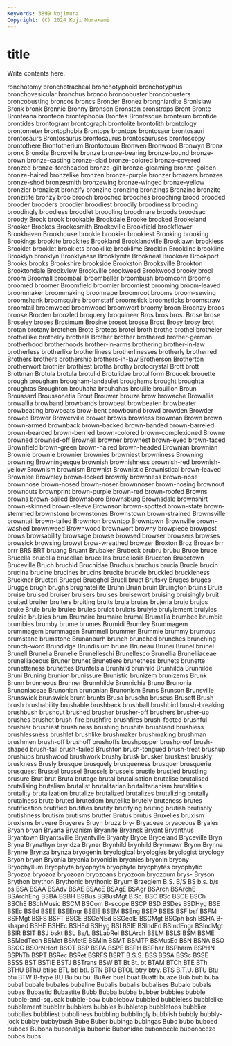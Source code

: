 ```yaml
---
Keywords: 3899 kojimura
Copyright: (C) 2024 Koji Murakami
---
```


# title

Write contents here.



ronchotomy bronchotracheal bronchotyphoid bronchotyphus bronchovesicular bronchus
bronco broncobuster broncobusters broncobusting broncos broncs Bronder Bronez brongniardite Bronislaw
Bronk bronk Bronnie Bronny Bronson Bronston bronstrops Bront Bronte Bronteana
bronteon brontephobia Brontes Brontesque bronteum brontide brontides brontogram brontograph brontolite
brontolith brontology brontometer brontophobia Brontops brontops brontosaur brontosauri brontosaurs Brontosaurus
brontosaurus brontosauruses brontoscopy brontothere Brontotherium Brontozoum Bronwen Bronwood Bronwyn Bronx
bronx Bronxite Bronxville bronze bronze-bearing bronze-bound bronze-brown bronze-casting bronze-clad bronze-colored
bronze-covered bronzed bronze-foreheaded bronze-gilt bronze-gleaming bronze-golden bronze-haired bronzelike bronzen bronze-purple
bronzer bronzers bronzes bronze-shod bronzesmith bronzewing bronze-winged bronze-yellow bronzier bronziest
bronzify bronzine bronzing bronzings Bronzino bronzite bronzitite bronzy broo brooch
brooched brooches brooching brood brooded brooder brooders broodier broodiest broodily
broodiness brooding broodingly broodless broodlet broodling broodmare broods broodsac broody
Brook brook brookable Brookdale Brooke brooked Brookeland Brooker Brookes Brookesmith
Brookeville Brookfield brookflower Brookhaven Brookhouse brookie brookier brookiest Brooking brooking
Brookings brookite brookites Brookland Brooklandville Brooklawn brookless Brooklet brooklet brooklets
brooklike brooklime Brooklin Brookline brookline Brooklyn brooklyn Brooklynese Brooklynite Brookneal
Brookner Brookport Brooks brooks Brookshire brookside Brookston Brooksville Brookton Brooktondale
Brookview Brookville brookweed Brookwood brooky brool broom Broomall broomball broomballer
broombush broomcorn Broome broomed broomer Broomfield broomier broomiest brooming broom-leaved
broommaker broommaking broomrape broomroot brooms broom-sewing broomshank broomsquire broomstaff broomstick
broomsticks broomstraw broomtail broomweed broomwood broomwort broomy broon Broonzy broos
broose Brooten broozled broquery broquineer Bros bros bros. Brose brose
Broseley broses Brosimum Brosine brosot brosse Brost Brosy brosy brot
brotan brotany brotchen Brote Broteas brotel broth brothe brothel brotheler
brothellike brothelry brothels Brother brother brothered brother-german brotherhood brotherhoods brother-in-arms
brothering brother-in-law brotherless brotherlike brotherliness brotherlinesses brotherly brotherred Brothers brothers
brothership brothers-in-law Brotherson Brotherton brotherwort brothier brothiest broths brothy brotocrystal
Brott brott Brottman Brotula brotula brotulid Brotulidae brotuliform Broucek brouette
brough brougham brougham-landaulet broughams brought broughta broughtas Broughton brouhaha brouhahas
brouille brouillon Broun Broussard Broussonetia Brout Brouwer brouze brow browache
Browallia browallia browband browbands browbeat browbeaten browbeater browbeating browbeats brow-bent
browbound browd browden Browder browed Brower Browerville browet browis browless
browman Brown brown brown-armed brownback brown-backed brown-banded brown-barreled brown-bearded brown-berried
brown-colored brown-complexioned Browne browned browned-off Brownell browner brownest brown-eyed brown-faced
Brownfield brown-green brown-haired brown-headed Brownian brownian Brownie brownie brownier brownies
browniest browniness Browning browning Browningesque brownish brownishness brownish-red brownish-yellow Brownism
brownism Brownist Brownistic Brownistical brown-leaved Brownlee Brownley brown-locked brownly brownness
brown-nose brownnose brown-nosed brown-noser brownnoser brown-nosing brownout brownouts brownprint brown-purple
brown-red brown-roofed Browns browns brown-sailed Brownsboro Brownsburg Brownsdale brownshirt brown-skinned
brown-sleeve Brownson brown-spotted brown-state brown-stemmed brownstone brownstones Brownstown brown-strained Brownsville
browntail brown-tailed Brownton browntop Browntown Brownville brown-washed brownweed Brownwood brownwort
browny browpiece browpost brows browsability browsage browse browsed browser browsers
browses browsick browsing browst brow-wreathed browzer Broxton Broz Brozak brr
brrr BRS BRT bruang Bruant Brubaker Brubeck brubru brubu Bruce
bruce Brucella brucella brucellae brucellas brucellosis Bruceton Brucetown Bruceville Bruch
bruchid Bruchidae Bruchus bruchus brucia Brucie brucin brucina brucine brucines
brucins brucite bruckle bruckled bruckleness Bruckner Bructeri Bruegel Brueghel Bruell
bruet Brufsky Bruges bruges Brugge brugh brughs brugnatellite Bruhn Bruin
bruin Bruington bruins Bruis bruise bruised bruiser bruisers bruises bruisewort
bruising bruisingly bruit bruited bruiter bruiters bruiting bruits bruja brujas
brujeria brujo brujos bruke Brule brule brulee brules brulot brulots
brulyie brulyiement brulyies brulzie brulzies brum Brumaire brumaire brumal Brumalia
brumbee brumbie brumbies brumby brume brumes Brumidi Brumley Brummagem brummagem
brummagen Brummell brummer Brummie brummy brumous brumstane brumstone Brunanburh brunch
brunched brunches brunching brunch-word Brundidge Brundisium brune Bruneau Brunei Brunel
brunel Brunell Brunella Brunelle Brunelleschi Brunellesco Brunellia Brunelliaceae brunelliaceous Bruner
brunet Brunetiere brunetness brunets brunette brunetteness brunettes Brunfelsia Brunhild brunhild
Brunhilda Brunhilde Bruni Bruning brunion brunissure Brunistic brunizem brunizems Brunk
Brunn brunneous Brunner Brunnhilde Brunnichia Bruno Brunonia Brunoniaceae Brunonian brunonian
Brunonism Bruns Brunson Brunsville Brunswick brunswick brunt brunts Brusa bruscha
bruscus Brusett Brush brush brushability brushable brushback brushball brushbird brush-breaking
brushbush brushcut brushed brusher brusher-off brushers brusher-up brushes brushet brush-fire
brushfire brushfires brush-footed brushful brushier brushiest brushiness brushing brushite brushland
brushless brushlessness brushlet brushlike brushmaker brushmaking brushman brushmen brush-off brushoff
brushoffs brushpopper brushproof brush-shaped brush-tail brush-tailed Brushton brush-tongued brush-treat brushup
brushups brushwood brushwork brushy brusk brusker bruskest bruskly bruskness Brusly
brusque brusquely brusqueness brusquer brusquerie brusquest Brussel brussel Brussels brussels
brustle brustled brustling brusure Brut brut Bruta brutage brutal brutalisation
brutalise brutalised brutalising brutalism brutalist brutalitarian brutalitarianism brutalities brutality brutalization
brutalize brutalized brutalizes brutalizing brutally brutalness brute bruted brutedom brutelike
brutely bruteness brutes brutification brutified brutifies brutify brutifying bruting brutish
brutishly brutishness brutism brutisms brutter Brutus brutus Bruxelles bruxism bruxisms
bruyere Bruyeres Bruyn bruzz bry- Bryaceae bryaceous Bryales Bryan bryan
Bryana Bryanism Bryanite Bryansk Bryant Bryanthus Bryantown Bryantsville Bryantville Bryanty
Bryce Bryceland Bryceville Bryn Bryna Brynathyn bryndza Bryner Brynhild brynhild
Brynmawr Brynn Brynna Brynne Brynza brynza bryogenin bryological bryologies bryologist
bryology Bryon bryon Bryonia bryonia bryonidin bryonies bryonin bryony Bryophyllum
Bryophyta bryophyta bryophyte bryophytes bryophytic Bryozoa bryozoa bryozoan bryozoans bryozoon
bryozoum brys- Bryson Brython brython Brythonic brythonic Bryum Brzegiem B.S.
B/S BS b.s. b/s bs BSA BSAA BSAdv BSAE BSAeE
BSAgE BSAgr BSArch BSArchE BSArchEng BSBA BSBH BSBus BSBusMgt B.Sc.
BSC BSc BSCE BSCh BSChE BSchMusic BSCM BSCom B-scope BSCP
BSD BSDes BSDHyg BSE BSEc BSEd BSEE BSEEngr BSElE BSEM
BSEng BSEP BSES BSF bsf BSFM BSFMgt BSFS BSFT BSGE
BSGeNEd BSGeolE BSGMgt BSGph bsh BSHA B-shaped BSHE BSHEc BSHEd
BSHyg BSI BSIE BSIndEd BSIndEngr BSIndMgt BSIR BSIT BSJ bskt
BSL Bs/L BSLabRel BSLArch BSLM BSLS BSM BSME BSMedTech BSMet
BSMetE BSMin BSMT BSMTP BSMusEd BSN BSNA BSO BSOC BSOrNHort
BSOT BSP BSPA BSPE BSPH BSPhar BSPharm BSPHN BSPhTh BSPT
BSRec BSRet BSRFS BSRT B.S.S. BSS BSSA BSSc BSSE BSSS
BST BSTIE BSTJ BSTrans BSW BT Bt Bt. bt BTAM
BTCh BTE BTh BTHU BThU btise BTL btl btl. BTN
BTO BTOL btry btry. BTS B.T.U. BTU Btu btu BTW
B-type BU Bu bu bu. BuAer bual buat Buatti buaze
Bub bub buba bubal bubale bubales bubaline Bubalis bubalis bubalises
Bubalo bubals bubas Bubastid Bubastite Bubb Bubba bubba bubber bubbies
bubble bubble-and-squeak bubble-bow bubblebow bubbled bubbleless bubblelike bubblement bubbler bubblers
bubbles bubbletop bubbletops bubblier bubblies bubbliest bubbliness bubbling bubblingly bubblish
bubbly bubbly-jock bubby bubbybush Bube Buber bubinga bubingas Bubo bubo
buboed buboes Bubona bubonalgia bubonic Bubonidae bubonocele bubonoceze bubos bubs

